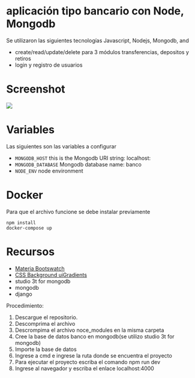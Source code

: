 # aplicación tipo bancario con Node, Mongodb
Se utilizaron las siguientes tecnologías Javascript, Nodejs, Mongodb, and
- create/read/update/delete para 3 módulos transferencias, depositos y retiros
- login y registro de usuarios

# Screenshot
![](docs/tasks.png)

# Variables 
Las siguientes son las variables a configurar
* `MONGODB_HOST` this is the Mongodb URI string: localhost:
* `MONGODB_DATABASE` Mongodb database name: banco
* `NODE_ENV` node environment

# Docker

Para que el archivo funcione se debe instalar previamente
```
npm install 
docker-compose up 
```

# Recursos
* [Materia Bootswatch](https://www.bootstrapcdn.com/bootswatch/)
* [CSS Background uiGradients](https://uigradients.com/#Dull)
* studio 3t for mongodb
* mongodb 
* django


Procedimiento:
1. Descargue el repositorio.
2. Descomprima el archivo
3. Descrompima el archivo noce_modules en la misma carpeta
4. Cree la base de datos banco en mongodb(se utilizo studio 3t for mongodb)
5. Importe la base de datos
6. Ingrese a cmd e ingrese la ruta donde se encuentra el proyecto
7. Para ejecutar el proyecto escriba el comando npm run dev
8. Ingrese al navegador y escriba el enlace localhost:4000

